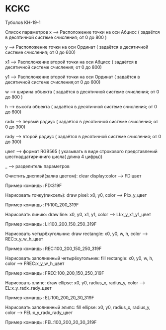 # KCKC
Туболов КН-19-1

Список параметров
x --> Расположение точки на оси Абцисс  ( задаётся в десятичной системе счисления; от 0 до 800 )

y --> Расположение точки  на оси Ординат ( задаётся в десятичной системе счисления; от 0 до 600)

x1 --> Расположение  второй точки на оси Абцисс ( задаётся в десятичной системе счисления; от 0 до 800)

y1 --> Расположение  второй точки на оси Ординат ( задаётся в десятичной системе счисления;от 0 до 600)

w --> ширина объекта ( задаётся в десятичной системе счисления; от 0 до 800 )

h --> высота объекта ( задаётся в десятичной системе счисления; от 0 до 600)

radx --> первый радиус ( задаётся в десятичной системе счисления; от 0 до 300)

rady --> второй радиус ( задаётся в десятичной системе счисления; от 0 до 300)

цвет --> формат RGB565 ( указывать в виде строкового представлений шестнадцатиричниго цисла( длина 4 цифры))

 _ --> разделитель параметров
 
Очистить дисплэй(залив цветом):
clear display:color --> FD:цвет

Пример команды: 	FD:319F

Нарисовать точку(пиксель):
draw pixel: x0, y0, color --> PI:x_y_цвет

Пример команды:	PI:100_200_319F

Нарисовать линию:
draw line: x0, y0, x1, y1, color --> LI:x_y_x1_y1_цвет

Пример команды:	LI:100_200_150_250_319F

Нарисовать четырёхугольник:
draw rectangle: x0, y0, w, h, color --> REC:x_y_w_h_цвет

Пример команды:	REC:100_200_150_250_319F

Нарисовать заполненный четырёхугольник:
fill rectangle: x0, y0, w, h, color --> FREC:x_y_w_h_цвет

Пример команды:	FREC:100_200_150_250_319F

Нарисовать элипс:
draw ellipse: x0, y0, radius_x, radius_y, color --> EL:x_y_radx_rady_цвет

Пример команды:	EL:100_200_20_30_319F

Нарисовать заполненный элипс:
fill ellipse: x0, y0, radius_x, radius_y, color --> FEL:x_y_radx_rady_цвет

Пример команды:	FEL:100_200_20_30_319F
